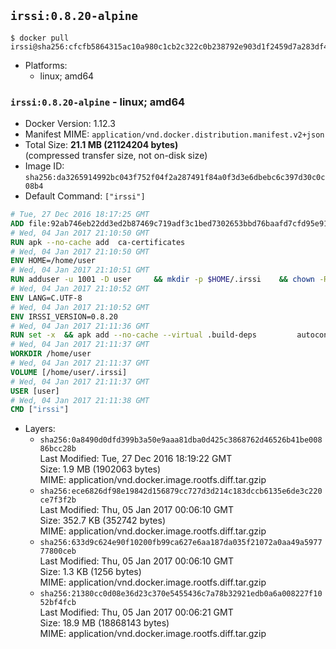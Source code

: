 ## `irssi:0.8.20-alpine`

```console
$ docker pull irssi@sha256:cfcfb5864315ac10a980c1cb2c322c0b238792e903d1f2459d7a283df4b2bcfc
```

-	Platforms:
	-	linux; amd64

### `irssi:0.8.20-alpine` - linux; amd64

-	Docker Version: 1.12.3
-	Manifest MIME: `application/vnd.docker.distribution.manifest.v2+json`
-	Total Size: **21.1 MB (21124204 bytes)**  
	(compressed transfer size, not on-disk size)
-	Image ID: `sha256:da3265914992bc043f752f04f2a287491f84a0f3d3e6dbebc6c397d30c0c08b4`
-	Default Command: `["irssi"]`

```dockerfile
# Tue, 27 Dec 2016 18:17:25 GMT
ADD file:92ab746eb22dd3ed2b87469c719adf3c1bed7302653bbd76baafd7cfd95e911e in / 
# Wed, 04 Jan 2017 21:10:50 GMT
RUN apk --no-cache add 	ca-certificates
# Wed, 04 Jan 2017 21:10:50 GMT
ENV HOME=/home/user
# Wed, 04 Jan 2017 21:10:51 GMT
RUN adduser -u 1001 -D user 	&& mkdir -p $HOME/.irssi 	&& chown -R user:user $HOME
# Wed, 04 Jan 2017 21:10:52 GMT
ENV LANG=C.UTF-8
# Wed, 04 Jan 2017 21:10:52 GMT
ENV IRSSI_VERSION=0.8.20
# Wed, 04 Jan 2017 21:11:36 GMT
RUN set -x 	&& apk add --no-cache --virtual .build-deps 		autoconf 		automake 		gcc 		glib-dev 		gnupg 		libc-dev 		libtool 		lynx 		make 		ncurses-dev 		openssl 		openssl-dev 		perl-dev 		pkgconf 	&& wget "https://github.com/irssi/irssi/releases/download/${IRSSI_VERSION}/irssi-${IRSSI_VERSION}.tar.xz" -O /tmp/irssi.tar.xz 	&& wget "https://github.com/irssi/irssi/releases/download/${IRSSI_VERSION}/irssi-${IRSSI_VERSION}.tar.xz.asc" -O /tmp/irssi.tar.xz.asc 	&& export GNUPGHOME="$(mktemp -d)" 	&& gpg --keyserver ha.pool.sks-keyservers.net --recv-keys 7EE65E3082A5FB06AC7C368D00CCB587DDBEF0E1 	&& gpg --batch --verify /tmp/irssi.tar.xz.asc /tmp/irssi.tar.xz 	&& rm -r "$GNUPGHOME" /tmp/irssi.tar.xz.asc 	&& mkdir -p /usr/src 	&& tar -xJf /tmp/irssi.tar.xz -C /usr/src 	&& rm /tmp/irssi.tar.xz 	&& cd /usr/src/irssi-$IRSSI_VERSION 	&& ./configure 		--enable-true-color 		--with-bot 		--with-proxy 		--with-socks 	&& make -j$(getconf _NPROCESSORS_ONLN) 	&& make install 	&& rm -rf /usr/src/irssi-$IRSSI_VERSION 	&& runDeps="$( 		scanelf --needed --nobanner --recursive /usr/local 			| awk '{ gsub(/,/, "\nso:", $2); print "so:" $2 }' 			| sort -u 			| xargs -r apk info --installed 			| sort -u 	)" 	&& apk add --no-cache --virtual .irssi-rundeps $runDeps perl-libwww 	&& apk del .build-deps
# Wed, 04 Jan 2017 21:11:37 GMT
WORKDIR /home/user
# Wed, 04 Jan 2017 21:11:37 GMT
VOLUME [/home/user/.irssi]
# Wed, 04 Jan 2017 21:11:37 GMT
USER [user]
# Wed, 04 Jan 2017 21:11:38 GMT
CMD ["irssi"]
```

-	Layers:
	-	`sha256:0a8490d0dfd399b3a50e9aaa81dba0d425c3868762d46526b41be00886bcc28b`  
		Last Modified: Tue, 27 Dec 2016 18:19:22 GMT  
		Size: 1.9 MB (1902063 bytes)  
		MIME: application/vnd.docker.image.rootfs.diff.tar.gzip
	-	`sha256:ece6826df98e19842d156879cc727d3d214c183dccb6135e6de3c220ce7f3f2b`  
		Last Modified: Thu, 05 Jan 2017 00:06:10 GMT  
		Size: 352.7 KB (352742 bytes)  
		MIME: application/vnd.docker.image.rootfs.diff.tar.gzip
	-	`sha256:633d9c624e90f10200fb99ca627e6aa187da035f21072a0aa49a597777800ceb`  
		Last Modified: Thu, 05 Jan 2017 00:06:10 GMT  
		Size: 1.3 KB (1256 bytes)  
		MIME: application/vnd.docker.image.rootfs.diff.tar.gzip
	-	`sha256:21380cc0d08e36d23c370e5455436c7a78b32921edb0a6a008227f1052bf4fcb`  
		Last Modified: Thu, 05 Jan 2017 00:06:21 GMT  
		Size: 18.9 MB (18868143 bytes)  
		MIME: application/vnd.docker.image.rootfs.diff.tar.gzip
